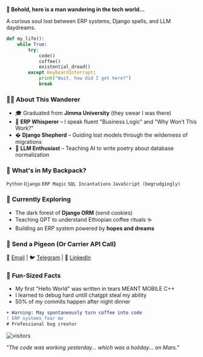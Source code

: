 **🌟 Behold, here is a man wandering in the tech world...**  

A curious soul lost between ERP systems, Django spells, and LLM daydreams.  

```python
def my_life():
    while True:
        try:
            code()
            coffee()
            existential_dread()
        except KeyboardInterrupt:
            print("Wait, how did I get here?")
            break
```

### 🧙‍♂️ **About This Wanderer**  
- 🎓 Graduated from **Jimma University** (they swear I was there)  
- 💼 **ERP Whisperer** – I speak fluent "Business Logic" and "Why Won't This Work?"  
- � **Django Shepherd** – Guiding lost models through the wilderness of migrations  
- 🔮 **LLM Enthusiast** – Teaching AI to write poetry about database normalization  

### 🎒 **What's in My Backpack?**  
`Python` `Django` `ERP Magic` `SQL Incantations` `JavaScript (begrudgingly)`  

### 🌱 **Currently Exploring**  
- The dark forest of **Django ORM** (send cookies)  
- Teaching GPT to understand Ethiopian coffee rituals ☕  
- Building an ERP system powered by **hopes and dreams**  

### 📮 **Send a Pigeon (Or Carrier API Call)**  
📧 [Email](mailto:benyohanan212@gmail.com) | 🐦 [Telegram](t.me/benyohanan) | 👔 [LinkedIn](www.linkedin.com/in/abelyo252)  

### 🍪 **Fun-Sized Facts**  
- My first "Hello World" was written in tears MEANT MOBILE C++
- I learned to debug hard untill chatgpt steal my ability
- 50% of my commits happen after night dinner  

```diff
+ Warning: May spontaneously turn coffee into code
! ERP systems fear me
# Professional bug creator
```

![visitors](https://visitor-badge.glitch.me/badge?page_id=jwenjian.visitor-badge)  

*"The code was working yesterday... which was a holiday... on Mars."*
